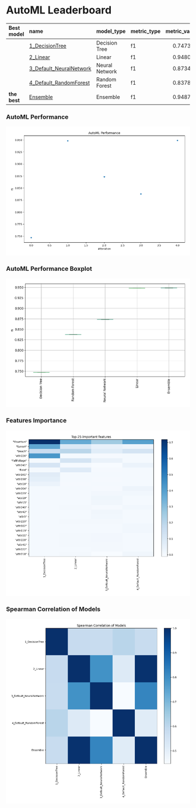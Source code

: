 # AutoML Leaderboard

| Best model   | name                                                         | model_type     | metric_type   |   metric_value |   train_time |
|:-------------|:-------------------------------------------------------------|:---------------|:--------------|---------------:|-------------:|
|              | [1_DecisionTree](1_DecisionTree/README.md)                   | Decision Tree  | f1            |       0.747368 |         7.11 |
|              | [2_Linear](2_Linear/README.md)                               | Linear         | f1            |       0.948052 |         6.12 |
|              | [3_Default_NeuralNetwork](3_Default_NeuralNetwork/README.md) | Neural Network | f1            |       0.873418 |         5.95 |
|              | [4_Default_RandomForest](4_Default_RandomForest/README.md)   | Random Forest  | f1            |       0.837838 |         9.58 |
| **the best** | [Ensemble](Ensemble/README.md)                               | Ensemble       | f1            |       0.948718 |         0.68 |

### AutoML Performance
![AutoML Performance](ldb_performance.png)

### AutoML Performance Boxplot
![AutoML Performance Boxplot](ldb_performance_boxplot.png)

### Features Importance
![features importance across models](features_heatmap.png)



### Spearman Correlation of Models
![models spearman correlation](correlation_heatmap.png)


